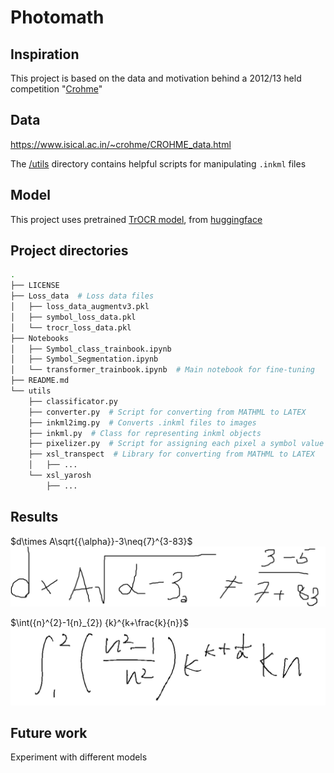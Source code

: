 # Photomath

## Inspiration
This project is based on the data and motivation behind a 2012/13 held competition "[Crohme](https://www.isical.ac.in/~crohme/index.html)"


## Data
https://www.isical.ac.in/~crohme/CROHME_data.html

The [/utils](/utils) directory contains helpful scripts for manipulating ```.inkml``` files


## Model
This project uses pretrained [TrOCR model](https://huggingface.co/microsoft/trocr-large-handwritten), from [huggingface](https://github.com/huggingface/transformers)


## Project directories
```bash
.
├── LICENSE
├── Loss_data  # Loss data files
│   ├── loss_data_augmentv3.pkl
│   ├── symbol_loss_data.pkl
│   └── trocr_loss_data.pkl
├── Notebooks
│   ├── Symbol_class_trainbook.ipynb  
│   ├── Symbol_Segmentation.ipynb
│   └── transformer_trainbook.ipynb  # Main notebook for fine-tuning
├── README.md
└── utils  
    ├── classificator.py
    ├── converter.py  # Script for converting from MATHML to LATEX
    ├── inkml2img.py  # Converts .inkml files to images
    ├── inkml.py  # Class for representing inkml objects
    ├── pixelizer.py  # Script for assigning each pixel a symbol value
    ├── xsl_transpect  # Library for converting from MATHML to LATEX
    │   ├── ...
    └── xsl_yarosh
        ├── ...

```

## Results

$d\times A\sqrt{{\alpha}}-3\neq{7}^{3-83}$
![Image Alt Text](./examples/ex1.png?raw=true)


$\int({n}^{2}-1{n}_{2}) {k}^{k+\frac{k}{n}}$
![Image Alt Text](./examples/ex2.png?raw=true)


## Future work

Experiment with different models

